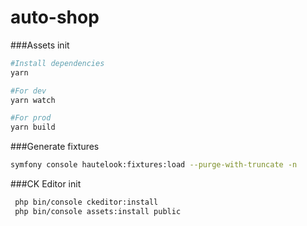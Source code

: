 # auto-shop

###Assets init
```bash
#Install dependencies
yarn

#For dev
yarn watch 

#For prod
yarn build
```


###Generate fixtures

```bash
symfony console hautelook:fixtures:load --purge-with-truncate -n
```

###CK Editor init

```bash
 php bin/console ckeditor:install
 php bin/console assets:install public
```
